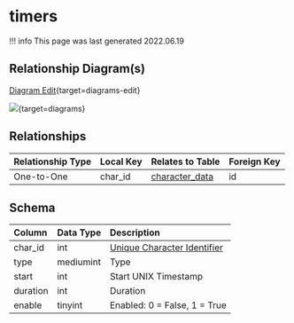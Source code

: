# timers

!!! info
	This page was last generated 2022.06.19

## Relationship Diagram(s)

[Diagram Edit](https://mermaid.live/edit#eyJjb2RlIjoiZXJEaWFncmFtXG4gICAgdGltZXJzIHtcbiAgICAgICAgaW50IGNoYXJfaWRcbiAgICB9XG4gICAgY2hhcmFjdGVyX2RhdGEge1xuICAgICAgICBpbnR1bnNpZ25lZCBpZFxuICAgICAgICB2YXJjaGFyIG5hbWVcbiAgICAgICAgaW50dW5zaWduZWQgem9uZV9pbnN0YW5jZVxuICAgICAgICB2YXJjaGFyIG5hbmVcbiAgICAgICAgaW50dW5zaWduZWQgem9uZV9pZFxuICAgIH1cbiAgICB0aW1lcnMgfHwtLW97IGNoYXJhY3Rlcl9kYXRhIDogT25lLXRvLU9uZVxuXG4iLCJtZXJtYWlkIjp7InRoZW1lIjoiZGVmYXVsdCJ9LCJ1cGRhdGVFZGl0b3IiOnRydWUsImF1dG9TeW5jIjp0cnVlLCJ1cGRhdGVEaWFncmFtIjp0cnVlfQ==){target=diagrams-edit}

[![](https://mermaid.ink/img/eyJjb2RlIjoiZXJEaWFncmFtXG4gICAgdGltZXJzIHtcbiAgICAgICAgaW50IGNoYXJfaWRcbiAgICB9XG4gICAgY2hhcmFjdGVyX2RhdGEge1xuICAgICAgICBpbnR1bnNpZ25lZCBpZFxuICAgICAgICB2YXJjaGFyIG5hbWVcbiAgICAgICAgaW50dW5zaWduZWQgem9uZV9pbnN0YW5jZVxuICAgICAgICB2YXJjaGFyIG5hbmVcbiAgICAgICAgaW50dW5zaWduZWQgem9uZV9pZFxuICAgIH1cbiAgICB0aW1lcnMgfHwtLW97IGNoYXJhY3Rlcl9kYXRhIDogT25lLXRvLU9uZVxuXG4iLCJtZXJtYWlkIjp7InRoZW1lIjoiZGVmYXVsdCJ9LCJ1cGRhdGVFZGl0b3IiOnRydWUsImF1dG9TeW5jIjp0cnVlLCJ1cGRhdGVEaWFncmFtIjp0cnVlfQ==)](https://mermaid.ink/img/eyJjb2RlIjoiZXJEaWFncmFtXG4gICAgdGltZXJzIHtcbiAgICAgICAgaW50IGNoYXJfaWRcbiAgICB9XG4gICAgY2hhcmFjdGVyX2RhdGEge1xuICAgICAgICBpbnR1bnNpZ25lZCBpZFxuICAgICAgICB2YXJjaGFyIG5hbWVcbiAgICAgICAgaW50dW5zaWduZWQgem9uZV9pbnN0YW5jZVxuICAgICAgICB2YXJjaGFyIG5hbmVcbiAgICAgICAgaW50dW5zaWduZWQgem9uZV9pZFxuICAgIH1cbiAgICB0aW1lcnMgfHwtLW97IGNoYXJhY3Rlcl9kYXRhIDogT25lLXRvLU9uZVxuXG4iLCJtZXJtYWlkIjp7InRoZW1lIjoiZGVmYXVsdCJ9LCJ1cGRhdGVFZGl0b3IiOnRydWUsImF1dG9TeW5jIjp0cnVlLCJ1cGRhdGVEaWFncmFtIjp0cnVlfQ==){target=diagrams}


## Relationships

| Relationship Type | Local Key | Relates to Table | Foreign Key |
| :--- | :--- | :--- | :--- |
| One-to-One | char_id | [character_data](../../schema/characters/character_data.md) | id |


## Schema

| Column | Data Type | Description |
| :--- | :--- | :--- |
| char_id | int | [Unique Character Identifier](../../schema/characters/character_data.md) |
| type | mediumint | Type |
| start | int | Start UNIX Timestamp |
| duration | int | Duration |
| enable | tinyint | Enabled: 0 = False, 1 = True |

